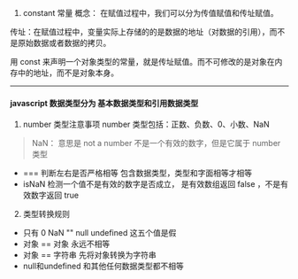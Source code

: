 1. constant 常量
概念： 在赋值过程中，我们可以分为传值赋值和传址赋值。

传址：在赋值过程中，变量实际上存储的的是数据的地址（对数据的引用），而不是原始数据或者数据的拷贝。

用 const 来声明一个对象类型的常量，就是传址赋值。而不可修改的是对象在内存中的地址，而不是对象本身。

----------------------------------------------------------------------------
#### javascript 数据类型分为 基本数据类型和引用数据类型

1. number 类型注意事项
number 类型包括：正数、负数、0、小数、NaN
> NaN： 意思是 not a number 不是一个有效的数字，但是它属于 number 类型
- === 判断左右是否严格相等 包含数据类型，类型和字面相等才相等
- isNaN 检测一个值不是有效的数字是否成立， 是有效数组返回 false ，不是有效数字返回 true

2. 类型转换规则
- 只有 0 NaN "" null undefined 这五个值是假
- 对象 == 对象 永远不相等
- 对象 == 字符串 先将对象转换为字符串
- null和undefined 和其他任何数据类型都不相等
